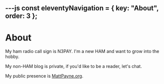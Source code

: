 ---js
const eleventyNavigation = {
	key: "About",
	order: 3
};
---
# About

My ham radio call sign is N3PAY.  I'm a new HAM and want to grow into the hobby.

My non-HAM blog is private, if you'd like to be a reader, let's chat.

My public presence is
[MattPayne.org](https://MattPayne.org).

